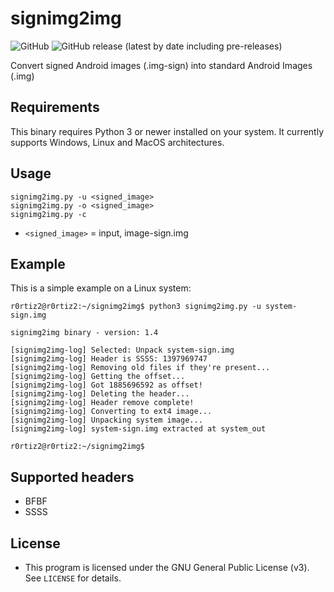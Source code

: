 # signimg2img
![GitHub](https://img.shields.io/github/license/R0rt1z2/signimg2img)
![GitHub release (latest by date including pre-releases)](https://img.shields.io/github/v/release/R0rt1z2/signimg2img?include_prereleases)

Convert signed Android images (.img-sign) into standard Android Images (.img)

## Requirements
This binary requires Python 3 or newer installed on your system. 
It currently supports Windows, Linux and MacOS architectures.

## Usage
```
signimg2img.py -u <signed_image>
signimg2img.py -o <signed_image>
signimg2img.py -c
```
- `<signed_image>` = input, image-sign.img

## Example
This is a simple example on a Linux system: 
```
r0rtiz2@r0rtiz2:~/signimg2img$ python3 signimg2img.py -u system-sign.img

signimg2img binary - version: 1.4

[signimg2img-log] Selected: Unpack system-sign.img
[signimg2img-log] Header is SSSS: 1397969747
[signimg2img-log] Removing old files if they're present...
[signimg2img-log] Getting the offset...
[signimg2img-log] Got 1885696592 as offset!
[signimg2img-log] Deleting the header...
[signimg2img-log] Header remove complete!
[signimg2img-log] Converting to ext4 image...
[signimg2img-log] Unpacking system image...
[signimg2img-log] system-sign.img extracted at system_out

r0rtiz2@r0rtiz2:~/signimg2img$ 
```

## Supported headers
* BFBF
* SSSS

## License
* This program is licensed under the GNU General Public License (v3). See `LICENSE` for details.